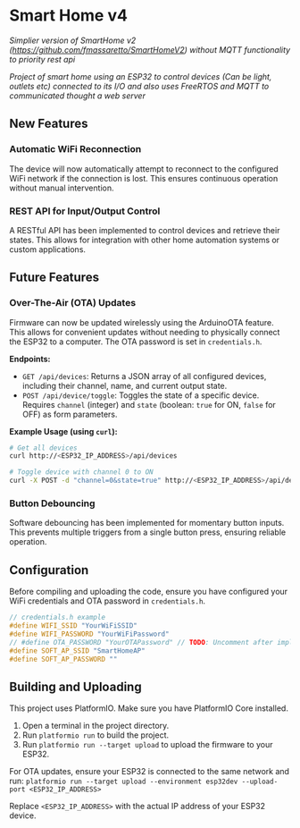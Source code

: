 # Smart Home v4
_Simplier version of SmartHome v2 (https://github.com/fmassaretto/SmartHomeV2) without MQTT functionality to priority rest api_

_Project of smart home using an ESP32 to control devices (Can be light, outlets etc) connected to its I/O and also uses FreeRTOS and MQTT to communicated thought a web server_


## New Features

### Automatic WiFi Reconnection
The device will now automatically attempt to reconnect to the configured WiFi network if the connection is lost. This ensures continuous operation without manual intervention.

### REST API for Input/Output Control
A RESTful API has been implemented to control devices and retrieve their states. This allows for integration with other home automation systems or custom applications.

## Future Features

### Over-The-Air (OTA) Updates
Firmware can now be updated wirelessly using the ArduinoOTA feature. This allows for convenient updates without needing to physically connect the ESP32 to a computer. The OTA password is set in `credentials.h`.


**Endpoints:**
- `GET /api/devices`: Returns a JSON array of all configured devices, including their channel, name, and current output state.
- `POST /api/device/toggle`: Toggles the state of a specific device. Requires `channel` (integer) and `state` (boolean: `true` for ON, `false` for OFF) as form parameters.

**Example Usage (using `curl`):**
```bash
# Get all devices
curl http://<ESP32_IP_ADDRESS>/api/devices

# Toggle device with channel 0 to ON
curl -X POST -d "channel=0&state=true" http://<ESP32_IP_ADDRESS>/api/device/toggle
```

### Button Debouncing
Software debouncing has been implemented for momentary button inputs. This prevents multiple triggers from a single button press, ensuring reliable operation.

## Configuration

Before compiling and uploading the code, ensure you have configured your WiFi credentials and OTA password in `credentials.h`.

```cpp
// credentials.h example
#define WIFI_SSID "YourWiFiSSID"
#define WIFI_PASSWORD "YourWiFiPassword"
// #define OTA_PASSWORD "YourOTAPassword" // TODO: Uncomment after implementing ArduinoOTA
#define SOFT_AP_SSID "SmartHomeAP"
#define SOFT_AP_PASSWORD ""
```

## Building and Uploading

This project uses PlatformIO. Make sure you have PlatformIO Core installed.

1. Open a terminal in the project directory.
2. Run `platformio run` to build the project.
3. Run `platformio run --target upload` to upload the firmware to your ESP32.

For OTA updates, ensure your ESP32 is connected to the same network and run:
`platformio run --target upload --environment esp32dev --upload-port <ESP32_IP_ADDRESS>`

Replace `<ESP32_IP_ADDRESS>` with the actual IP address of your ESP32 device.